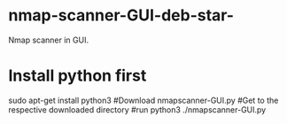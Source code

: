 # nmap-scanner-GUI-deb-star-
Nmap scanner in GUI.
# Install python first
sudo apt-get install python3
#Download nmapscanner-GUI.py
#Get to the respective downloaded directory
#run
python3 ./nmapscanner-GUI.py
